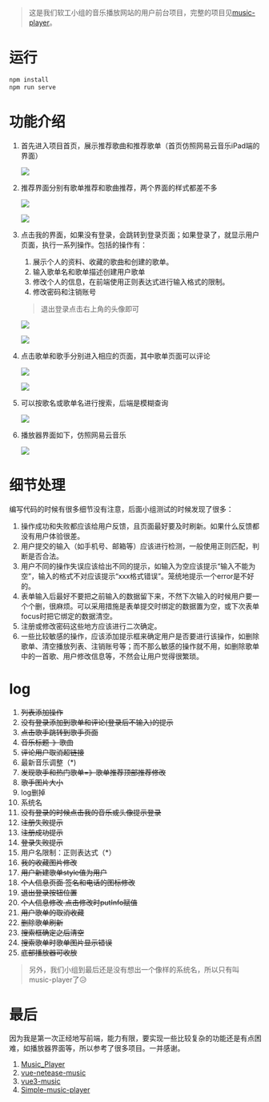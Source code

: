 > 这是我们软工小组的音乐播放网站的用户前台项目，完整的项目见[music-player](https://github.com/abel-chai/music-player)。

# 运行

```bash
npm install
npm run serve
```

# 功能介绍

1. 首先进入项目首页，展示推荐歌曲和推荐歌单（首页仿照网易云音乐iPad端的界面）

   ![](./shortcuts/1.jpg)

2. 推荐界面分别有歌单推荐和歌曲推荐，两个界面的样式都差不多

   ![](./shortcuts/2.jpg)

   ![](./shortcuts/3.jpg)

3. 点击我的界面，如果没有登录，会跳转到登录页面；如果登录了，就显示用户页面，执行一系列操作。包括的操作有：

   1. 展示个人的资料、收藏的歌曲和创建的歌单。
   2. 输入歌单名和歌单描述创建用户歌单
   3. 修改个人的信息，在前端使用正则表达式进行输入格式的限制。
   4. 修改密码和注销账号

   > 退出登录点击右上角的头像即可

   ![](./shortcuts/8.jpg)

   ![](./shortcuts/4.jpg)

4. 点击歌单和歌手分别进入相应的页面，其中歌单页面可以评论

   ![](./shortcuts/5.jpg)

   ![](./shortcuts/6.jpg)

5. 可以按歌名或歌单名进行搜索，后端是模糊查询

   ![](./shortcuts/9.jpg)

6. 播放器界面如下，仿照网易云音乐

   ![](./shortcuts/7.jpg)

# 细节处理

编写代码的时候有很多细节没有注意，后面小组测试的时候发现了很多：

1. 操作成功和失败都应该给用户反馈，且页面最好要及时刷新。如果什么反馈都没有用户体验很差。
2. 用户提交的输入（如手机号、邮箱等）应该进行检测，一般使用正则匹配，判断是否合法。
3. 用户不同的操作失误应该给出不同的提示，如输入为空应该提示“输入不能为空”，输入的格式不对应该提示“xxx格式错误”。笼统地提示一个error是不好的。
4. 表单输入后最好不要把之前输入的数据留下来，不然下次输入的时候用户要一个个删，很麻烦。可以采用措施是表单提交时绑定的数据置为空，或下次表单focus时把它绑定的数据清空。
5. 注册或修改密码这些地方应该进行二次确定。
6. 一些比较敏感的操作，应该添加提示框来确定用户是否要进行该操作，如删除歌单、清空播放列表、注销账号等；而不那么敏感的操作就不用，如删除歌单中的一首歌、用户修改信息等，不然会让用户觉得很繁琐。

# log

1. ~~列表添加操作~~
2. ~~没有登录添加到歌单和评论(登录后不输入)的提示~~
3. ~~点击歌手跳转到歌手页面~~
4. ~~音乐标题-》歌曲~~
5. ~~评论用户取消超链接~~
6. 最新音乐调整（*)
7. ~~发现歌手和热门歌单=》歌单推荐顶部推荐修改~~
8. ~~歌手图片大小~~
9. log删掉
10. 系统名
11. ~~没有登录的时候点击我的音乐或头像提示登录~~
12. ~~注册失败提示~~
13. ~~注册成功提示~~
14. ~~登录失败提示~~
15. 用户名限制：正则表达式（*）
16. ~~我的收藏图片修改~~
17. ~~用户新建歌单style值为用户~~
18. ~~个人信息页面 签名和电话的图标修改~~
19. ~~退出登录按钮位置~~
20. ~~个人信息修改 点击修改时putInfo赋值~~
21. ~~用户歌单的取消收藏~~
22. ~~删除歌单刷新~~
23. ~~搜索框确定之后清空~~
24. ~~搜索歌单时歌单图片显示错误~~
25. ~~底部播放器可收放~~

> 另外，我们小组到最后还是没有想出一个像样的系统名，所以只有叫music-player了😥

# 最后

因为我是第一次正经地写前端，能力有限，要实现一些比较复杂的功能还是有点困难，如播放器界面等，所以参考了很多项目。一并感谢。

1. [Music_Player](https://github.com/MrRainbowYoo/Music_Player)
2. [vue-netease-music](https://github.com/sl1673495/vue-netease-music)
3. [vue3-music](https://github.com/SmallRuralDog/vue3-music)
4. [Simple-music-player](https://github.com/XiangZi7/Simple-music-player)

